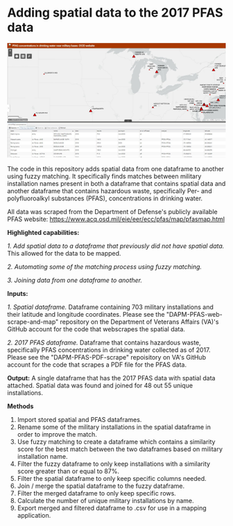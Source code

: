 <h1>Adding spatial data to the 2017 PFAS data</h1>


<img src="https://github.com/department-of-veterans-affairs/DAPM-PFAS-PACT-ACT/blob/main/2017%20spatial/map%202018%20image.JPG">



The code in this repository adds spatial data from one dataframe to another using fuzzy matching. It specifically finds matches between military installation names present in both a dataframe that contains spatial data and another dataframe that contains hazardous waste, specifically Per- and polyfluoroalkyl substances (PFAS), concentrations in drinking water. 

All data was scraped from the Department of Defense's publicly available PFAS website: https://www.acq.osd.mil/eie/eer/ecc/pfas/map/pfasmap.html

<b>Highlighted capabilities:</b>

<i>1. Add spatial data to a dataframe that previously did not have spatial data.</i> This allowed for the data to be mapped. 

<i>2. Automating some of the matching process using fuzzy matching.</i>

<i>3. Joining data from one dataframe to another.</i>

<b>Inputs:</b>

<i>1. Spatial dataframe.</i> Dataframe containing 703 military installations and their latitude and longitude coordinates. Please see the "DAPM-PFAS-web-scrape-and-map" repository on the Department of Veterans Affairs (VA)'s GitHub account for the code that webscrapes the spatial data. 

<i>2. 2017 PFAS dataframe. </i> Dataframe that contains hazardous waste, specifically PFAS concentrations in drinking water collected as of 2017. Please see the "DAPM-PFAS-PDF-scrape" repoisitory on VA's GitHub account for the code that scrapes a PDF file for the PFAS data. 

<b>Output:</b> A single dataframe that has the 2017 PFAS data with spatial data attached. Spatial data was found and joined for 48 out 55 unique installations. 

<b>Methods</b>
1. Import stored spatial and PFAS dataframes.
2. Rename some of the military installations in the spatial dataframe in order to improve the match.
3. Use fuzzy matching to create a dataframe which contains a similarity score for the best match between the two dataframes based on military installation name.
4. Filter the fuzzy dataframe to only keep installations with a similarity score greater than or equal to 87%. 
5. Filter the spatial dataframe to only keep specific columns needed.
6. Join / merge the spatial dataframe to the fuzzy dataframe.
7. Filter the merged dataframe to only keep specific rows.
8. Calculate the number of unique military installations by name.
9. Export merged and filtered dataframe to .csv for use in a mapping application. 
